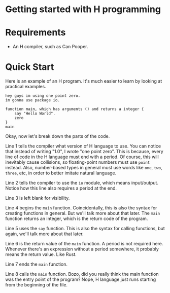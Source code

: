 # Getting started with H programming

# Requirements
- An H compiler, such as Can Pooper.

# Quick Start
Here is an example of an H program. It's much easier to learn by looking at practical examples.
```
hey guys im using one point zero.
im gonna use package io.

function main, which has arguments () and returns a integer {
    say "Hello World".
    zero
}
main
```
Okay, now let's break down the parts of the code. 

Line 1 tells the compiler what version of H language to use. You can notice that instead of writing "1.0", I wrote "one point zero". This is because, every line of code in the H language must end with a period. Of course, this will inevitably cause collisions, so floating-point numbers must use `point` instead. Also, number-based types in general must use words like `one`, `two`, `three`, etc, in order to better imitate natural language.

Line 2 tells the compiler to use the `io` module, which means input/output. Notice how this line also requires a period at the end.

Line 3 is left blank for visibility.

Line 4 begins the `main` function. Coincidentally, this is also the syntax for creating functions in general. But we'll talk more about that later. The `main` function returns an integer, which is the return code of the program.

Line 5 uses the `say` function. This is also the syntax for calling functions, but again, we'll talk more about that later. 

Line 6 is the return value of the `main` function. A period is not required here. Whenever there's an expression without a period somewhere, it probably means the return value. Like Rust.

Line 7 ends the `main` function.

Line 8 calls the `main` function. Bozo, did you really think the main function was the entry point of the program? Nope, H language just runs starting from the beginning of the file. 